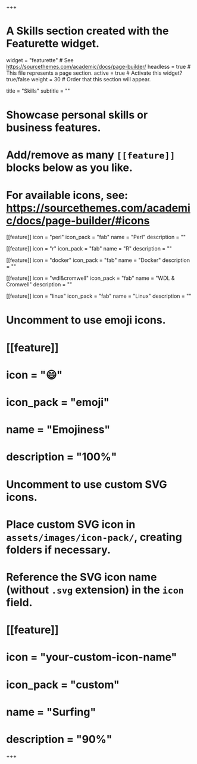 +++
# A Skills section created with the Featurette widget.
widget = "featurette"  # See https://sourcethemes.com/academic/docs/page-builder/
headless = true  # This file represents a page section.
active = true  # Activate this widget? true/false
weight = 30  # Order that this section will appear.

title = "Skills"
subtitle = ""

# Showcase personal skills or business features.
# 
# Add/remove as many `[[feature]]` blocks below as you like.
# 
# For available icons, see: https://sourcethemes.com/academic/docs/page-builder/#icons

[[feature]]
  icon = "perl"
  icon_pack = "fab"
  name = "Perl"
  description = ""
  
 [[feature]]
  icon = "r"
  icon_pack = "fab"
  name = "R"
  description = "" 
  
[[feature]]
  icon = "docker"
  icon_pack = "fab"
  name = "Docker"
  description = ""
  
[[feature]] icon = "wdl&cromwell" icon_pack = "fab" name = "WDL & Cromwell" description = ""
  
[[feature]]
  icon = "linux"
  icon_pack = "fab"
  name = "Linux"
  description = ""
  



# Uncomment to use emoji icons.
# [[feature]]
#  icon = ":smile:"
#  icon_pack = "emoji"
#  name = "Emojiness"
#  description = "100%"  

# Uncomment to use custom SVG icons.
# Place custom SVG icon in `assets/images/icon-pack/`, creating folders if necessary.
# Reference the SVG icon name (without `.svg` extension) in the `icon` field.
# [[feature]]
#  icon = "your-custom-icon-name"
#  icon_pack = "custom"
#  name = "Surfing"
#  description = "90%"

+++
